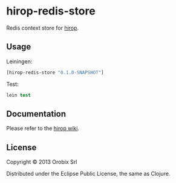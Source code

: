 # hirop-redis-store

Redis context store for [hirop](https://github.com/orobix/hirop).

## Usage

Leiningen:
```clojure
[hirop-redis-store "0.1.0-SNAPSHOT"]
```

Test:
```clojure
lein test
```

## Documentation

Please refer to the [hirop wiki](https://github.com/orobix/hirop/wiki).

## License

Copyright © 2013 Orobix Srl

Distributed under the Eclipse Public License, the same as Clojure.
